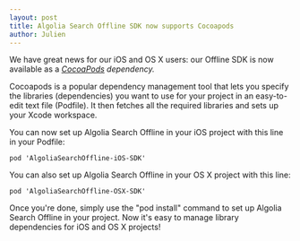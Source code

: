 ```yaml
---
layout: post
title: Algolia Search Offline SDK now supports Cocoapods
author: Julien
---
```


We have great news for our iOS and OS X users: our Offline SDK is now
available as a _[CocoaPods][1] _dependency_._

Cocoapods is a popular dependency management tool that lets you specify the
libraries (dependencies) you want to use for your project in an easy-to-edit
text file (Podfile). It then fetches all the required libraries and sets up
your Xcode workspace.

You can now set up Algolia Search Offline in your iOS project with this line
in your Podfile:

`pod 'AlgoliaSearchOffline-iOS-SDK'`

You can also set up Algolia Search Offline in your OS X project with this
line:

`pod 'AlgoliaSearchOffline-OSX-SDK'`

Once you're done, simply use the "pod install" command to set up Algolia
Search Offline in your project. Now it's easy to manage library dependencies
for iOS and OS X projects!


[1]: http://www.cocoapods.org/
